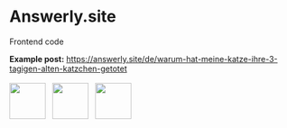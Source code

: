 # Answerly.site
Frontend code
<div>
<b>Example post:</b>
<a target="_blank" rel="noopener noreferrer" href="https://answerly.site/de/warum-hat-meine-katze-ihre-3-tagigen-alten-katzchen-getotet">https://answerly.site/de/warum-hat-meine-katze-ihre-3-tagigen-alten-katzchen-getotet</a>  
</div>
<br/>
<div>
<img width="64" height="64" src="https://cdn.jsdelivr.net/gh/devicons/devicon/icons/javascript/javascript-original.svg" />
&nbsp;
<img height="64" src="https://cdn.jsdelivr.net/gh/devicons/devicon/icons/react/react-original.svg" />
&nbsp;
<img height="64" src="https://cdn.jsdelivr.net/gh/devicons/devicon/icons/nextjs/nextjs-original.svg"/>
</div>
